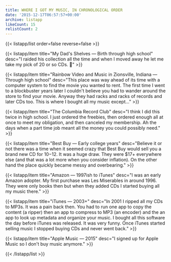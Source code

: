 ```yaml
---
title: WHERE I GOT MY MUSIC, IN CHRONOLOGICAL ORDER
date: '2015-12-17T06:57:57+00:00'
archive: listapp
likeCount: 15
relistCount: 2
---
```


<!--more-->

{{< listapp/list order=false reverse=false >}}

   {{< listapp/item title="My Dad's Shelves — Birth through high school"
      desc="I raided his collection all the time and when I moved away he let me take my pick of 20 or so CDs. 💯" >}}

   {{< listapp/item title="Rainbow Video and Music in Zionsville, Indiana — Through high school"
      desc="This place was way ahead of its time with a computer system to find the movie you wanted to rent. The first time I went to a blockbuster years later I couldn't believe you had to wander around the store to find your movie. Anyway they had racks and racks of records and later CDs too. This is where I bought all my music except..." >}}

   {{< listapp/item title="The Columbia Record Club"
      desc="I think I did this twice in high school. I just ordered the freebies, then ordered enough all at once to meet my obligation, and then canceled my membership. Ah the days when a part time job meant all the money you could possibly need." >}}

   {{< listapp/item title="Best Buy — Early college years"
      desc="Believe it or not there was a time when it seemed crazy that Best Buy would sell you a brand new CD for $10-$12. It was a huge draw. They were $17+ everywhere else (and that was a lot more when you consider inflation). On the other hand the place quickly became messy and overbearing." >}}

   {{< listapp/item title="Amazon — 1997ish to iTunes"
      desc="I was an early Amazon adopter. My first purchase was Les Miserables in around 1996. They were only books then but when they added CDs I started buying all my music there." >}}

   {{< listapp/item title="iTunes — 2003+"
      desc="In 2001 I ripped all my CDs to MP3s. It was a pain back then. You had to run one app to copy the content (a ripper) then an app to compress to MP3 (an encoder) and the an app to look up metadata and organize your music. I bought all this software the day before iTunes was released. It was very funny. Once iTunes started selling music I stopped buying CDs and never went back." >}}

   {{< listapp/item title="Apple Music — 2015"
      desc="I signed up for Apple Music so I don't buy music anymore." >}}

{{< /listapp/list >}}
